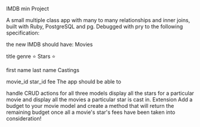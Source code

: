 IMDB min Project


A small multiple class app with many to many relationships and inner joins, built with Ruby, PostgreSQL and pg.  Debugged with pry to the following specification:


the new IMDB should have:
Movies

title
genre
⭐️ Stars ⭐️

first name
last name
Castings

movie_id
star_id
fee
The app should be able to

handle CRUD actions for all three models
display all the stars for a particular movie
and display all the movies a particular star is cast in.
Extension
Add a budget to your movie model and create a method that will return the remaining budget once all a movie's star's fees have been taken into consideration!
